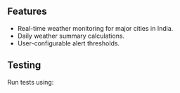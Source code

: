 
## Features
- Real-time weather monitoring for major cities in India.
- Daily weather summary calculations.
- User-configurable alert thresholds.

## Testing
Run tests using:
